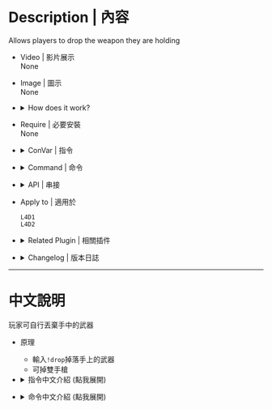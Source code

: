 # Description | 內容
Allows players to drop the weapon they are holding

* Video | 影片展示
<br/>None

* Image | 圖示
<br/>None

* <details><summary>How does it work?</summary>

	* Type ```!drop``` to drop your guns or items
	* Apply to pistol, melee, M60...
</details>

* Require | 必要安裝
<br/>None

* <details><summary>ConVar | 指令</summary>

	* cfg\sourcemod\l4d_drop.cfg
		```php
		// Prevent players from dropping their secondaries? (Fixes bugs that can come with incapped weapons or A-Posing.)
		sm_drop_block_secondary "0"

		// Prevent players from dropping objects in between actions? (Fixes throwable cloning.) 1 = All weapons. 2 = Only throwables.
		sm_drop_block_mid_action "1"

		// Prevent players from dropping the M60? (Allows for better compatibility with certain plugins.)
		sm_drop_block_m60 "0"

		// (L4D2) Drop - sound file (relative to to sound/, empty=disable)
		sm_drop_soundfile "ui/gift_pickup.wav"

		// (L4D1) Drop - sound file (relative to to sound/, empty=disable)
		sm_drop_soundfile "items/itempickup.wav"
		```
</details>

* <details><summary>Command | 命令</summary>

	* **Drop weapon**
		```php
		sm_drop
		sm_g
		```
</details>

* <details><summary>API | 串接</summary>

	* [l4d_drop.inc](scripting\include\l4d_drop.inc)
		```php
		library name: l4d_drop
		```
</details>

* Apply to | 適用於
	```
	L4D1
	L4D2
	```

* <details><summary>Related Plugin | 相關插件</summary>

	1. [drop_secondary](https://github.com/fbef0102/L4D1_2-Plugins/tree/master/drop_secondary): Survivor players will drop their secondary weapon (including melee) when they die
		> 死亡時掉落第二把武器
</details>

* <details><summary>Changelog | 版本日誌</summary>

	* v1.12 (2023-1-7)
		* Add Drop Sound
		* Add Cvars

	* v1.11 (2023-10-28)
		* Optimize code and improve performance
		* Add inc file

	* v1.10 (2022-12-1)
		* Add OnWeaponDrop API, thanks to NoroHime. Called whenever weapon prepared to drop by this plugin.

	* v1.9
		* Can't drop weapons when survivor is hanging from ledge, incapacitated, or pinned by infected attacker
		* Drop single pistol instead of dual pistols

	* v1.7
		* [Shadowysn's fork](https://forums.alliedmods.net/showpost.php?p=2763385&postcount=90)

	* 1.5
		* [Original Plugin by Machine](https://forums.alliedmods.net/showthread.php?t=123098)
</details>

- - - -
# 中文說明
玩家可自行丟棄手中的武器

* 原理
	* 輸入```!drop```掉落手上的武器
	* 可掉雙手槍

* <details><summary>指令中文介紹 (點我展開)</summary>

	* cfg\sourcemod\l4d_drop.cfg
		```php
		// 為1時，禁止丟棄副武器 (避免玩家手上空空如也)
		sm_drop_block_secondary "0"

		// 為1時，所有武器在裝彈、切換、開槍、投擲....時禁止丟棄
		// 為2時，只有投擲物品禁止丟棄
		sm_drop_block_mid_action "1"

		// 為1時，禁止丟棄M60 (搭配其他有使用M60相關的插件)
		sm_drop_block_m60 "0"

		// (L4D2) 丟棄武器的音效檔案 (路徑相對於 sound 資料夾, 空=無音效)
		sm_drop_soundfile "ui/gift_pickup.wav"

		// (L4D1) 丟棄武器的音效檔案 (路徑相對於 sound 資料夾, 空=無音效)
		sm_drop_soundfile "items/itempickup.wav"
		```
</details>

* <details><summary>命令中文介紹 (點我展開)</summary>

	* **丟棄手中的武器**
		```php
		sm_drop
		sm_g
		```
</details>